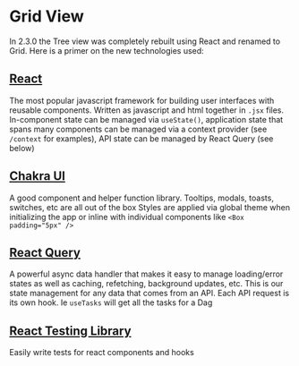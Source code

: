 <!--
 Licensed to the Apache Software Foundation (ASF) under one
 or more contributor license agreements.  See the NOTICE file
 distributed with this work for additional information
 regarding copyright ownership.  The ASF licenses this file
 to you under the Apache License, Version 2.0 (the
 "License"); you may not use this file except in compliance
 with the License.  You may obtain a copy of the License at

   http://www.apache.org/licenses/LICENSE-2.0

 Unless required by applicable law or agreed to in writing,
 software distributed under the License is distributed on an
 "AS IS" BASIS, WITHOUT WARRANTIES OR CONDITIONS OF ANY
 KIND, either express or implied.  See the License for the
 specific language governing permissions and limitations
 under the License.
 -->

# Grid View

In 2.3.0 the Tree view was completely rebuilt using React and renamed to Grid. Here is a primer on the new technologies used:

## [React](https://reactjs.org/)

The most popular javascript framework for building user interfaces with reusable components.
Written as javascript and html together in `.jsx` files.
In-component state can be managed via `useState()`, application state that spans many components can be managed via a context provider (see `/context` for examples), API state can be managed by React Query (see below)

## [Chakra UI](https://chakra-ui.com/)

A good component and helper function library. Tooltips, modals, toasts, switches, etc are all out of the box
Styles are applied via global theme when initializing the app or inline with individual components like `<Box padding="5px" />`

## [React Query](https://react-query.tanstack.com/)

A powerful async data handler that makes it easy to manage loading/error states as well as caching, refetching, background updates, etc.
This is our state management for any data that comes from an API.
Each API request is its own hook. Ie `useTasks` will get all the tasks for a Dag

## [React Testing Library](https://testing-library.com/docs/react-testing-library/intro/)

Easily write tests for react components and hooks
